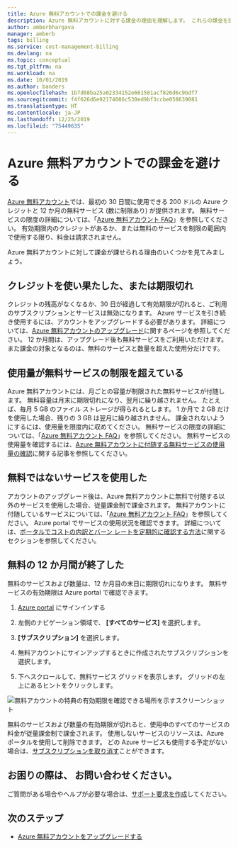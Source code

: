 ```yaml
---
title: Azure 無料アカウントでの課金を避ける
description: Azure 無料アカウントに対する課金の理由を理解します。 これらの課金を回避する方法について説明します。
author: amberbhargava
manager: amberb
tags: billing
ms.service: cost-management-billing
ms.devlang: na
ms.topic: conceptual
ms.tgt_pltfrm: na
ms.workload: na
ms.date: 10/01/2019
ms.author: banders
ms.openlocfilehash: 1b7d08ba25a02334152e661501acf826d6c9bdf7
ms.sourcegitcommit: f4f626d6e92174086c530ed9bf3ccbe058639081
ms.translationtype: HT
ms.contentlocale: ja-JP
ms.lasthandoff: 12/25/2019
ms.locfileid: "75449635"
---
```

# <a name="avoid-charges-with-your-azure-free-account"></a>Azure 無料アカウントでの課金を避ける

[Azure 無料アカウント](https://azure.microsoft.com/free/)では、最初の 30 日間に使用できる 200 ドルの Azure クレジットと 12 か月の無料サービス (数に制限あり) が提供されます。 無料サービスの限度の詳細については、「[Azure 無料アカウント FAQ](https://azure.microsoft.com/free/free-account-faq/)」を参照してください。 有効期限内のクレジットがあるか、または無料のサービスを制限の範囲内で使用する限り、料金は請求されません。

Azure 無料アカウントに対して課金が課せられる理由のいくつかを見てみましょう。

## <a name="your-credit-runs-out-or-is-expired"></a>クレジットを使い果たした、または期限切れ

クレジットの残高がなくなるか、30 日が経過して有効期限が切れると、ご利用のサブスクリプションとサービスは無効になります。 Azure サービスを引き続き使用するには、アカウントをアップグレードする必要があります。 詳細については、[Azure 無料アカウントのアップグレード](billing-upgrade-azure-subscription.md)に関するページを参照してください。 12 か月間は、アップグレード後も無料サービスをご利用いただけます。また課金の対象となるのは、無料のサービスと数量を超えた使用分だけです。


## <a name="usage-exceeds-the-limits-of-free-services"></a>使用量が無料サービスの制限を超えている

Azure 無料アカウントには、月ごとの容量が制限された無料サービスが付随します。 無料容量は月末に期限切れになり、翌月に繰り越されません。 たとえば、毎月 5 GB のファイル ストレージが得られるとします。 1 か月で 2 GB だけを使用した場合、残りの 3 GB は翌月に繰り越されません。 課金されないようにするには、使用量を限度内に収めてください。 無料サービスの限度の詳細については、「[Azure 無料アカウント FAQ](https://azure.microsoft.com/free/free-account-faq/)」を参照してください。 無料サービスの使用量を確認するには、[Azure 無料アカウントに付随する無料サービスの使用量の確認](billing-check-free-service-usage.md)に関する記事を参照してください。

## <a name="you-used-some-services-that-arent-free"></a>無料ではないサービスを使用した

アカウントのアップグレード後は、Azure 無料アカウントに無料で付随する以外のサービスを使用した場合、従量課金制で課金されます。 無料アカウントに付随しているサービスについては、「[Azure 無料アカウント FAQ](https://azure.microsoft.com/free/free-account-faq/)」を参照してください。 Azure portal でサービスの使用状況を確認できます。 詳細については、[ポータルでコストの内訳とバーン レートを定期的に確認する方法](billing-getting-started.md#costs)に関するセクションを参照してください。

## <a name="you-reached-the-end-of-your-free-12-months"></a>無料の 12 か月間が終了した

無料のサービスおよび数量は、12 か月目の末日に期限切れになります。 無料サービスの有効期限は Azure portal で確認できます。

1. [Azure portal](https://portal.azure.com) にサインインする

2. 左側のナビゲーション領域で、 **[すべてのサービス]** を選択します。

3.  **[サブスクリプション]** を選択します。

4.  無料アカウントにサインアップするときに作成されたサブスクリプションを選択します。

5.  下へスクロールして、無料サービス グリッドを表示します。 グリッドの左上にあるヒントをクリックします。

![無料アカウントの特典の有効期限を確認できる場所を示すスクリーンショット](./media/billing-avoid-charges-free-account/freeaccount-benefits-expiration-date.png)


無料のサービスおよび数量の有効期限が切れると、使用中のすべてのサービスの料金が従量課金制で課金されます。 使用しないサービスのリソースは、Azure ポータルを使用して削除できます。 どの Azure サービスも使用する予定がない場合は、[サブスクリプションを取り消す](billing-how-to-cancel-azure-subscription.md)ことができます。

## <a name="need-help-contact-us"></a>お困りの際は、 お問い合わせください。

ご質問がある場合やヘルプが必要な場合は、[サポート要求を作成](https://go.microsoft.com/fwlink/?linkid=2083458)してください。

## <a name="next-steps"></a>次のステップ
- [Azure 無料アカウントをアップグレードする](billing-upgrade-azure-subscription.md)
